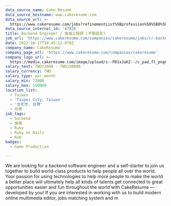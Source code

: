 ```yaml
---
data_source_name: Cake Resume
data_source_hostname: www.cakeresume.com
data_source_url: >-
  https://www.cakeresume.com/jobs?refinementList%5Bprofession%5D%5B0%5D=game-production&range%5Bsalary_range%5D%5Bmin%5D=100000
data_source_internal_id: '47826'
title: Backend Engineer / 後端工程師 (不限語言)
job_url: 'https://www.cakeresume.com/companies/cakeresume/jobs/cr-backend-general'
date: 2022-10-17T10:45:12.078Z
company_name: CakeResume
company_page_url: 'https://www.cakeresume.com/companies/cakeresume'
company_logo_url: >-
  https://media.cakeresume.com/image/upload/s--P01xJaKZ--/c_pad,fl_png8,h_200,w_200/v1586508643/page_2_logo_1468389599.png
salary_text: TWD72000 - TWD150000
salary_currency: TWD
salary_type: per_month
salary_min: 72000
salary_max: 150000
location_list:
  - Taiwan
  - 'Taipei City, Taiwan'
  - '台北市, 台灣'
  - 台灣
job_tags:
  - backend
  - 後端
  - Ruby
  - Ruby on Rails
  - RoR
badges:
  - Game Production

---
```


We are looking for a backend software engineer and a self-starter to join us together to build world-class products to help people all over the world. Your passion for using technologies to help more people to make the world a better place will ultimately help all kinds of talents get connected to great opportunities easier and fun throughout the world with CakeResume — developed by you! If you are interested in working with us to build modern online multimedia editor, jobs matching system and m